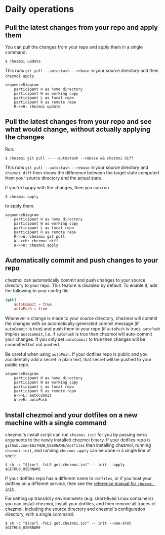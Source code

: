 # Daily operations

## Pull the latest changes from your repo and apply them

You can pull the changes from your repo and apply them in a single command:

```console
$ chezmoi update
```

This runs `git pull --autostash --rebase` in your source directory and then
`chezmoi apply`.

```mermaid
sequenceDiagram
    participant H as home directory
    participant W as working copy
    participant L as local repo
    participant R as remote repo
    R->>H: chezmoi update
```

## Pull the latest changes from your repo and see what would change, without actually applying the changes

Run:

```console
$ chezmoi git pull -- --autostash --rebase && chezmoi diff
```

This runs `git pull --autostash --rebase` in your source directory and `chezmoi
diff` then shows the difference between the target state computed from your
source directory and the actual state.

If you're happy with the changes, then you can run

```console
$ chezmoi apply
```

to apply them.

```mermaid
sequenceDiagram
    participant H as home directory
    participant W as working copy
    participant L as local repo
    participant R as remote repo
    R->>W: chezmoi git pull
    W-->>H: chezmoi diff
    W->>H: chezmoi apply
```

## Automatically commit and push changes to your repo

chezmoi can automatically commit and push changes to your source directory to
your repo. This feature is disabled by default. To enable it, add the following
to your config file:

```toml title="~/.config/chezmoi/chezmoi.toml"
[git]
    autoCommit = true
    autoPush = true
```

Whenever a change is made to your source directory, chezmoi will commit the
changes with an automatically-generated commit message (if `autoCommit` is true)
and push them to your repo (if `autoPush` is true). `autoPush` implies
`autoCommit`, i.e. if `autoPush` is true then chezmoi will auto-commit your
changes. If you only set `autoCommit` to true then changes will be committed but
not pushed.

Be careful when using `autoPush`. If your dotfiles repo is public and you
accidentally add a secret in plain text, that secret will be pushed to your
public repo.

```mermaid
sequenceDiagram
    participant H as home directory
    participant W as working copy
    participant L as local repo
    participant R as remote repo
    W->>L: autoCommit
    W->>R: autoPush
```

## Install chezmoi and your dotfiles on a new machine with a single command

chezmoi's install script can run `chezmoi init` for you by passing extra
arguments to the newly installed chezmoi binary. If your dotfiles repo is
`github.com/$GITHUB_USERNAME/dotfiles` then installing chezmoi, running
`chezmoi init`, and running `chezmoi apply` can be done in a single line of
shell:

```console
$ sh -c "$(curl -fsLS get.chezmoi.io)" -- init --apply $GITHUB_USERNAME
```

If your dotfiles repo has a different name to `dotfiles`, or if you host your
dotfiles on a different service, then see the [reference manual for `chezmoi
init`](/reference/commands/init/).

For setting up transitory environments (e.g. short-lived Linux containers) you
can install chezmoi, install your dotfiles, and then remove all traces of
chezmoi, including the source directory and chezmoi's configuration directory,
with a single command:

```console
$ sh -c "$(curl -fsLS get.chezmoi.io)" -- init --one-shot $GITHUB_USERNAME
```
